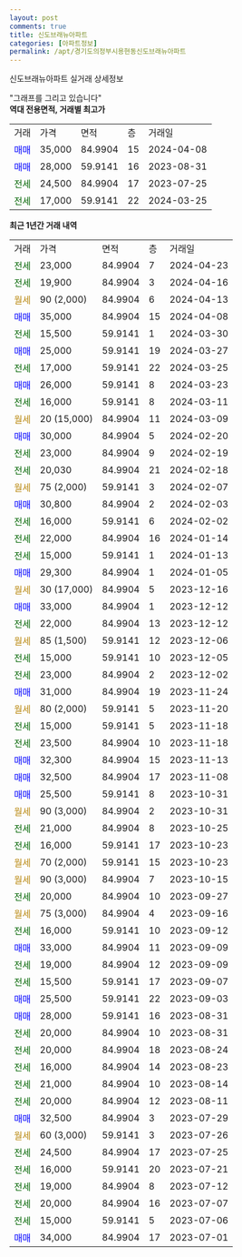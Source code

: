 ```yaml
---
layout: post
comments: true
title: 신도브래뉴아파트
categories: [아파트정보]
permalink: /apt/경기도의정부시용현동신도브래뉴아파트
---
```


신도브래뉴아파트 실거래 상세정보

<script type="text/javascript">
  google.charts.load('current', {'packages':['line', 'corechart']});
  google.charts.setOnLoadCallback(drawChart);

  function drawChart() {
    var data = new google.visualization.DataTable();
    data.addColumn('date', '거래일');
    data.addColumn('number', "매매");
    data.addColumn('number', "전세");
    data.addColumn('number', "전매");

    data.addRows([[new Date(Date.parse("2024-04-23")), null, 23000, null], [new Date(Date.parse("2024-04-16")), null, 19900, null], [new Date(Date.parse("2024-04-13")), null, null, null], [new Date(Date.parse("2024-04-08")), 35000, null, null], [new Date(Date.parse("2024-03-30")), null, 15500, null], [new Date(Date.parse("2024-03-27")), 25000, null, null], [new Date(Date.parse("2024-03-25")), null, 17000, null], [new Date(Date.parse("2024-03-23")), 26000, null, null], [new Date(Date.parse("2024-03-11")), null, 16000, null], [new Date(Date.parse("2024-03-09")), null, null, null], [new Date(Date.parse("2024-02-20")), 30000, null, null], [new Date(Date.parse("2024-02-19")), null, 23000, null], [new Date(Date.parse("2024-02-18")), null, 20030, null], [new Date(Date.parse("2024-02-07")), null, null, null], [new Date(Date.parse("2024-02-03")), 30800, null, null], [new Date(Date.parse("2024-02-02")), null, 16000, null], [new Date(Date.parse("2024-01-14")), null, 22000, null], [new Date(Date.parse("2024-01-13")), null, 15000, null], [new Date(Date.parse("2024-01-05")), 29300, null, null], [new Date(Date.parse("2023-12-16")), null, null, null], [new Date(Date.parse("2023-12-12")), 33000, null, null], [new Date(Date.parse("2023-12-12")), null, 22000, null], [new Date(Date.parse("2023-12-06")), null, null, null], [new Date(Date.parse("2023-12-05")), null, 15000, null], [new Date(Date.parse("2023-12-02")), null, 23000, null], [new Date(Date.parse("2023-11-24")), 31000, null, null], [new Date(Date.parse("2023-11-20")), null, null, null], [new Date(Date.parse("2023-11-18")), null, 15000, null], [new Date(Date.parse("2023-11-18")), null, 23500, null], [new Date(Date.parse("2023-11-13")), 32300, null, null], [new Date(Date.parse("2023-11-08")), 32500, null, null], [new Date(Date.parse("2023-10-31")), 25500, null, null], [new Date(Date.parse("2023-10-31")), null, null, null], [new Date(Date.parse("2023-10-25")), null, 21000, null], [new Date(Date.parse("2023-10-23")), null, 16000, null], [new Date(Date.parse("2023-10-23")), null, null, null], [new Date(Date.parse("2023-10-15")), null, null, null], [new Date(Date.parse("2023-09-27")), null, 20000, null], [new Date(Date.parse("2023-09-16")), null, null, null], [new Date(Date.parse("2023-09-12")), null, 16000, null], [new Date(Date.parse("2023-09-09")), 33000, null, null], [new Date(Date.parse("2023-09-09")), null, 19000, null], [new Date(Date.parse("2023-09-07")), null, 15500, null], [new Date(Date.parse("2023-09-03")), 25500, null, null], [new Date(Date.parse("2023-08-31")), 28000, null, null], [new Date(Date.parse("2023-08-31")), null, 20000, null], [new Date(Date.parse("2023-08-24")), null, 20000, null], [new Date(Date.parse("2023-08-23")), null, 16000, null], [new Date(Date.parse("2023-08-14")), null, 21000, null], [new Date(Date.parse("2023-08-11")), null, 20000, null], [new Date(Date.parse("2023-07-29")), 32500, null, null], [new Date(Date.parse("2023-07-26")), null, null, null], [new Date(Date.parse("2023-07-25")), null, 24500, null], [new Date(Date.parse("2023-07-21")), null, 16000, null], [new Date(Date.parse("2023-07-12")), null, 19000, null], [new Date(Date.parse("2023-07-07")), null, 20000, null], [new Date(Date.parse("2023-07-06")), null, 15000, null], [new Date(Date.parse("2023-07-01")), 34000, null, null]]);

    var options = {
      hAxis: {
        format: 'yyyy/MM/dd'
      },    
      lineWidth: 0,
      pointsVisible: true,    
      title: '최근 1년간 유형별 실거래가 분포',
      legend: { position: 'bottom' }
    };

    var formatter = new google.visualization.NumberFormat({pattern:'###,###'} );
    formatter.format(data, 1);
    formatter.format(data, 2);
    
    setTimeout(function() {
        var chart = new google.visualization.LineChart(document.getElementById('columnchart_material'));
        chart.draw(data, (options));
        document.getElementById('loading').style.display = 'none';
    }, 200);
  }
</script>


<div id="loading" style="z-index:20; display: block; margin-left: 0px">"그래프를 그리고 있습니다"</div>
<div id="columnchart_material" style="width: 95%; margin-left: 0px; display: block"></div>
<!-- contents start -->
<b>역대 전용면적, 거래별 최고가</b>
<table class="sortable">
    <tr>
      <td>거래</td>
      <td>가격</td>
      <td>면적</td>
      <td>층</td>
      <td>거래일</td>
    </tr>
        <tr>
          <td><a style="color: blue">매매</a></td>
          <td>35,000</td>
          <td>84.9904</td>
          <td>15</td>
          <td>2024-04-08</td>
        </tr>            <tr>
          <td><a style="color: blue">매매</a></td>
          <td>28,000</td>
          <td>59.9141</td>
          <td>16</td>
          <td>2023-08-31</td>
        </tr>        
        <tr>
              <td><a style="color: darkgreen">전세</a></td>
              <td>24,500</td>
              <td>84.9904</td>
              <td>17</td>
              <td>2023-07-25</td>
            </tr>            <tr>
              <td><a style="color: darkgreen">전세</a></td>
              <td>17,000</td>
              <td>59.9141</td>
              <td>22</td>
              <td>2024-03-25</td>
            </tr>        
    
</table>

<b>최근 1년간 거래 내역</b>

<table class="sortable">
    <tr>
      <td>거래</td>
      <td>가격</td>
      <td>면적</td>
      <td>층</td>
      <td>거래일</td>
    </tr>
    <tr>
      <td><a style="color: darkgreen">전세</a></td>
      <td>23,000</td>
      <td>84.9904</td>
      <td>7</td>
      <td>2024-04-23</td>
    </tr>          <tr>
      <td><a style="color: darkgreen">전세</a></td>
      <td>19,900</td>
      <td>84.9904</td>
      <td>3</td>
      <td>2024-04-16</td>
    </tr>          <tr>
      <td><a style="color: darkgoldenrod">월세</a></td>
      <td>90 (2,000)</td>
      <td>84.9904</td>
      <td>6</td>
      <td>2024-04-13</td>
    </tr>          <tr>
      <td><a style="color: blue">매매</a></td>
      <td>35,000</td>
      <td>84.9904</td>
      <td>15</td>
      <td>2024-04-08</td>
    </tr>          <tr>
      <td><a style="color: darkgreen">전세</a></td>
      <td>15,500</td>
      <td>59.9141</td>
      <td>1</td>
      <td>2024-03-30</td>
    </tr>          <tr>
      <td><a style="color: blue">매매</a></td>
      <td>25,000</td>
      <td>59.9141</td>
      <td>19</td>
      <td>2024-03-27</td>
    </tr>          <tr>
      <td><a style="color: darkgreen">전세</a></td>
      <td>17,000</td>
      <td>59.9141</td>
      <td>22</td>
      <td>2024-03-25</td>
    </tr>          <tr>
      <td><a style="color: blue">매매</a></td>
      <td>26,000</td>
      <td>59.9141</td>
      <td>8</td>
      <td>2024-03-23</td>
    </tr>          <tr>
      <td><a style="color: darkgreen">전세</a></td>
      <td>16,000</td>
      <td>59.9141</td>
      <td>8</td>
      <td>2024-03-11</td>
    </tr>          <tr>
      <td><a style="color: darkgoldenrod">월세</a></td>
      <td>20 (15,000)</td>
      <td>84.9904</td>
      <td>11</td>
      <td>2024-03-09</td>
    </tr>          <tr>
      <td><a style="color: blue">매매</a></td>
      <td>30,000</td>
      <td>84.9904</td>
      <td>5</td>
      <td>2024-02-20</td>
    </tr>          <tr>
      <td><a style="color: darkgreen">전세</a></td>
      <td>23,000</td>
      <td>84.9904</td>
      <td>9</td>
      <td>2024-02-19</td>
    </tr>          <tr>
      <td><a style="color: darkgreen">전세</a></td>
      <td>20,030</td>
      <td>84.9904</td>
      <td>21</td>
      <td>2024-02-18</td>
    </tr>          <tr>
      <td><a style="color: darkgoldenrod">월세</a></td>
      <td>75 (2,000)</td>
      <td>59.9141</td>
      <td>3</td>
      <td>2024-02-07</td>
    </tr>          <tr>
      <td><a style="color: blue">매매</a></td>
      <td>30,800</td>
      <td>84.9904</td>
      <td>2</td>
      <td>2024-02-03</td>
    </tr>          <tr>
      <td><a style="color: darkgreen">전세</a></td>
      <td>16,000</td>
      <td>59.9141</td>
      <td>6</td>
      <td>2024-02-02</td>
    </tr>          <tr>
      <td><a style="color: darkgreen">전세</a></td>
      <td>22,000</td>
      <td>84.9904</td>
      <td>16</td>
      <td>2024-01-14</td>
    </tr>          <tr>
      <td><a style="color: darkgreen">전세</a></td>
      <td>15,000</td>
      <td>59.9141</td>
      <td>1</td>
      <td>2024-01-13</td>
    </tr>          <tr>
      <td><a style="color: blue">매매</a></td>
      <td>29,300</td>
      <td>84.9904</td>
      <td>1</td>
      <td>2024-01-05</td>
    </tr>          <tr>
      <td><a style="color: darkgoldenrod">월세</a></td>
      <td>30 (17,000)</td>
      <td>84.9904</td>
      <td>5</td>
      <td>2023-12-16</td>
    </tr>          <tr>
      <td><a style="color: blue">매매</a></td>
      <td>33,000</td>
      <td>84.9904</td>
      <td>1</td>
      <td>2023-12-12</td>
    </tr>          <tr>
      <td><a style="color: darkgreen">전세</a></td>
      <td>22,000</td>
      <td>84.9904</td>
      <td>13</td>
      <td>2023-12-12</td>
    </tr>          <tr>
      <td><a style="color: darkgoldenrod">월세</a></td>
      <td>85 (1,500)</td>
      <td>59.9141</td>
      <td>12</td>
      <td>2023-12-06</td>
    </tr>          <tr>
      <td><a style="color: darkgreen">전세</a></td>
      <td>15,000</td>
      <td>59.9141</td>
      <td>10</td>
      <td>2023-12-05</td>
    </tr>          <tr>
      <td><a style="color: darkgreen">전세</a></td>
      <td>23,000</td>
      <td>84.9904</td>
      <td>2</td>
      <td>2023-12-02</td>
    </tr>          <tr>
      <td><a style="color: blue">매매</a></td>
      <td>31,000</td>
      <td>84.9904</td>
      <td>19</td>
      <td>2023-11-24</td>
    </tr>          <tr>
      <td><a style="color: darkgoldenrod">월세</a></td>
      <td>80 (2,000)</td>
      <td>59.9141</td>
      <td>5</td>
      <td>2023-11-20</td>
    </tr>          <tr>
      <td><a style="color: darkgreen">전세</a></td>
      <td>15,000</td>
      <td>59.9141</td>
      <td>5</td>
      <td>2023-11-18</td>
    </tr>          <tr>
      <td><a style="color: darkgreen">전세</a></td>
      <td>23,500</td>
      <td>84.9904</td>
      <td>10</td>
      <td>2023-11-18</td>
    </tr>          <tr>
      <td><a style="color: blue">매매</a></td>
      <td>32,300</td>
      <td>84.9904</td>
      <td>15</td>
      <td>2023-11-13</td>
    </tr>          <tr>
      <td><a style="color: blue">매매</a></td>
      <td>32,500</td>
      <td>84.9904</td>
      <td>17</td>
      <td>2023-11-08</td>
    </tr>          <tr>
      <td><a style="color: blue">매매</a></td>
      <td>25,500</td>
      <td>59.9141</td>
      <td>8</td>
      <td>2023-10-31</td>
    </tr>          <tr>
      <td><a style="color: darkgoldenrod">월세</a></td>
      <td>90 (3,000)</td>
      <td>84.9904</td>
      <td>2</td>
      <td>2023-10-31</td>
    </tr>          <tr>
      <td><a style="color: darkgreen">전세</a></td>
      <td>21,000</td>
      <td>84.9904</td>
      <td>8</td>
      <td>2023-10-25</td>
    </tr>          <tr>
      <td><a style="color: darkgreen">전세</a></td>
      <td>16,000</td>
      <td>59.9141</td>
      <td>17</td>
      <td>2023-10-23</td>
    </tr>          <tr>
      <td><a style="color: darkgoldenrod">월세</a></td>
      <td>70 (2,000)</td>
      <td>59.9141</td>
      <td>15</td>
      <td>2023-10-23</td>
    </tr>          <tr>
      <td><a style="color: darkgoldenrod">월세</a></td>
      <td>90 (3,000)</td>
      <td>84.9904</td>
      <td>7</td>
      <td>2023-10-15</td>
    </tr>          <tr>
      <td><a style="color: darkgreen">전세</a></td>
      <td>20,000</td>
      <td>84.9904</td>
      <td>10</td>
      <td>2023-09-27</td>
    </tr>          <tr>
      <td><a style="color: darkgoldenrod">월세</a></td>
      <td>75 (3,000)</td>
      <td>84.9904</td>
      <td>4</td>
      <td>2023-09-16</td>
    </tr>          <tr>
      <td><a style="color: darkgreen">전세</a></td>
      <td>16,000</td>
      <td>59.9141</td>
      <td>10</td>
      <td>2023-09-12</td>
    </tr>          <tr>
      <td><a style="color: blue">매매</a></td>
      <td>33,000</td>
      <td>84.9904</td>
      <td>11</td>
      <td>2023-09-09</td>
    </tr>          <tr>
      <td><a style="color: darkgreen">전세</a></td>
      <td>19,000</td>
      <td>84.9904</td>
      <td>12</td>
      <td>2023-09-09</td>
    </tr>          <tr>
      <td><a style="color: darkgreen">전세</a></td>
      <td>15,500</td>
      <td>59.9141</td>
      <td>17</td>
      <td>2023-09-07</td>
    </tr>          <tr>
      <td><a style="color: blue">매매</a></td>
      <td>25,500</td>
      <td>59.9141</td>
      <td>22</td>
      <td>2023-09-03</td>
    </tr>          <tr>
      <td><a style="color: blue">매매</a></td>
      <td>28,000</td>
      <td>59.9141</td>
      <td>16</td>
      <td>2023-08-31</td>
    </tr>          <tr>
      <td><a style="color: darkgreen">전세</a></td>
      <td>20,000</td>
      <td>84.9904</td>
      <td>10</td>
      <td>2023-08-31</td>
    </tr>          <tr>
      <td><a style="color: darkgreen">전세</a></td>
      <td>20,000</td>
      <td>84.9904</td>
      <td>18</td>
      <td>2023-08-24</td>
    </tr>          <tr>
      <td><a style="color: darkgreen">전세</a></td>
      <td>16,000</td>
      <td>84.9904</td>
      <td>14</td>
      <td>2023-08-23</td>
    </tr>          <tr>
      <td><a style="color: darkgreen">전세</a></td>
      <td>21,000</td>
      <td>84.9904</td>
      <td>10</td>
      <td>2023-08-14</td>
    </tr>          <tr>
      <td><a style="color: darkgreen">전세</a></td>
      <td>20,000</td>
      <td>84.9904</td>
      <td>12</td>
      <td>2023-08-11</td>
    </tr>          <tr>
      <td><a style="color: blue">매매</a></td>
      <td>32,500</td>
      <td>84.9904</td>
      <td>3</td>
      <td>2023-07-29</td>
    </tr>          <tr>
      <td><a style="color: darkgoldenrod">월세</a></td>
      <td>60 (3,000)</td>
      <td>59.9141</td>
      <td>3</td>
      <td>2023-07-26</td>
    </tr>          <tr>
      <td><a style="color: darkgreen">전세</a></td>
      <td>24,500</td>
      <td>84.9904</td>
      <td>17</td>
      <td>2023-07-25</td>
    </tr>          <tr>
      <td><a style="color: darkgreen">전세</a></td>
      <td>16,000</td>
      <td>59.9141</td>
      <td>20</td>
      <td>2023-07-21</td>
    </tr>          <tr>
      <td><a style="color: darkgreen">전세</a></td>
      <td>19,000</td>
      <td>84.9904</td>
      <td>8</td>
      <td>2023-07-12</td>
    </tr>          <tr>
      <td><a style="color: darkgreen">전세</a></td>
      <td>20,000</td>
      <td>84.9904</td>
      <td>16</td>
      <td>2023-07-07</td>
    </tr>          <tr>
      <td><a style="color: darkgreen">전세</a></td>
      <td>15,000</td>
      <td>59.9141</td>
      <td>5</td>
      <td>2023-07-06</td>
    </tr>          <tr>
      <td><a style="color: blue">매매</a></td>
      <td>34,000</td>
      <td>84.9904</td>
      <td>17</td>
      <td>2023-07-01</td>
    </tr>      </table>
<!-- contents end -->    

